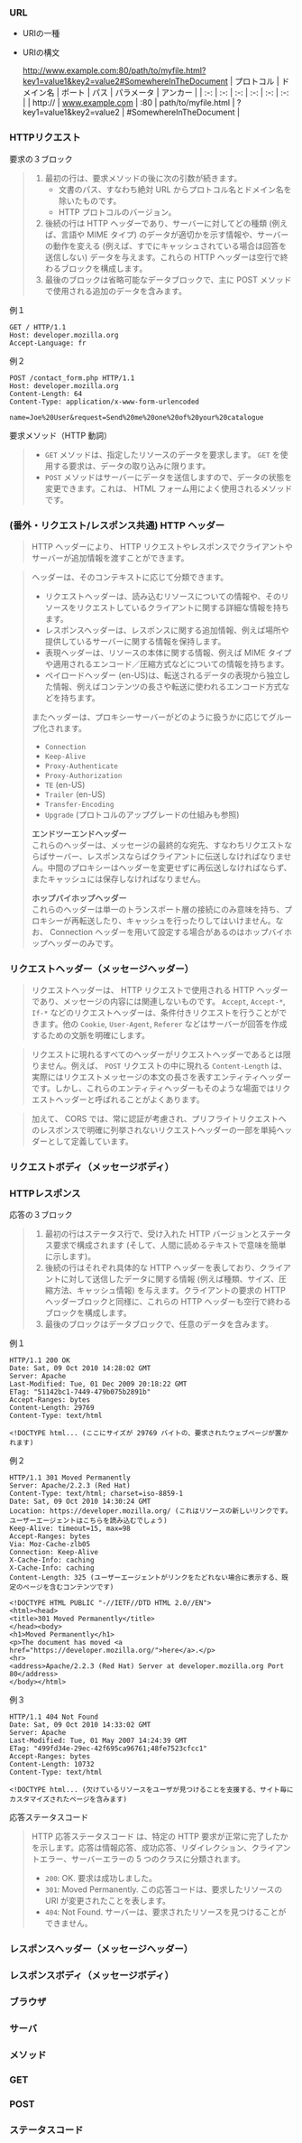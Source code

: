 ### URL
- URIの一種
- URIの構文

  http://www.example.com:80/path/to/myfile.html?key1=value1&key2=value2#SomewhereInTheDocument
  | プロトコル | ドメイン名 | ポート | パス | パラメータ | アンカー |
  | :-: | :-: | :-: | :-: | :-: | :-: |
  | http:// | www.example.com | :80 | path/to/myfile.html | ?key1=value1&key2=value2 | #SomewhereInTheDocument |
### HTTPリクエスト
要求の３ブロック
> 1. 最初の行は、要求メソッドの後に次の引数が続きます。
>    - 文書のパス、すなわち絶対 URL からプロトコル名とドメイン名を除いたものです。
>    - HTTP プロトコルのバージョン。
> 2. 後続の行は HTTP ヘッダーであり、サーバーに対してどの種類 (例えば、言語や MIME タイプ) のデータが適切かを示す情報や、サーバーの動作を変える (例えば、すでにキャッシュされている場合は回答を送信しない) データを与えます。これらの HTTP ヘッダーは空行で終わるブロックを構成します。
> 3. 最後のブロックは省略可能なデータブロックで、主に POST メソッドで使用される追加のデータを含みます。

例１
```
GET / HTTP/1.1
Host: developer.mozilla.org
Accept-Language: fr
```
例２
```
POST /contact_form.php HTTP/1.1
Host: developer.mozilla.org
Content-Length: 64
Content-Type: application/x-www-form-urlencoded

name=Joe%20User&request=Send%20me%20one%20of%20your%20catalogue
```

要求メソッド（HTTP 動詞）
> - `GET` メソッドは、指定したリソースのデータを要求します。 `GET` を使用する要求は、データの取り込みに限ります。
> - `POST` メソッドはサーバーにデータを送信しますので、データの状態を変更できます。これは、 HTML フォーム用によく使用されるメソッドです。

### (番外・リクエスト/レスポンス共通) HTTP ヘッダー
> HTTP ヘッダーにより、 HTTP リクエストやレスポンスでクライアントやサーバーが追加情報を渡すことができます。

> ヘッダーは、そのコンテキストに応じて分類できます。
> - リクエストヘッダーは、読み込むリソースについての情報や、そのリソースをリクエストしているクライアントに関する詳細な情報を持ちます。
> - レスポンスヘッダーは、レスポンスに関する追加情報、例えば場所や提供しているサーバーに関する情報を保持します。
> - 表現ヘッダーは、リソースの本体に関する情報、例えば MIME タイプや適用されるエンコード／圧縮方式などについての情報を持ちます。
> - ペイロードヘッダー (en-US)は、転送されるデータの表現から独立した情報、例えばコンテンツの長さや転送に使われるエンコード方式などを持ちます。
> 
> またヘッダーは、プロキシーサーバーがどのように扱うかに応じてグループ化されます。
> - `Connection`
> - `Keep-Alive`
> - `Proxy-Authenticate`
> - `Proxy-Authorization`
> - `TE` (en-US)
> - `Trailer` (en-US)
> - `Transfer-Encoding`
> - `Upgrade` (プロトコルのアップグレードの仕組みも参照)
> 
> **エンドツーエンドヘッダー**<br>
> これらのヘッダーは、メッセージの最終的な宛先、すなわちリクエストならばサーバー、レスポンスならばクライアントに伝送しなければなりません。中間のプロキシーはヘッダーを変更せずに再伝送しなければならず、またキャッシュには保存しなければなりません。
> 
> **ホップバイホップヘッダー**<br>
> これらのヘッダーは単一のトランスポート層の接続にのみ意味を持ち、プロキシーが再転送したり、キャッシュを行ったりしてはいけません。なお、 Connection ヘッダーを用いて設定する場合があるのはホップバイホップヘッダーのみです。

### リクエストヘッダー（メッセージヘッダー）
> リクエストヘッダーは、 HTTP リクエストで使用される HTTP ヘッダーであり、メッセージの内容には関連しないものです。 `Accept`, `Accept-*`, `If-*` などのリクエストヘッダーは、条件付きリクエストを行うことができます。他の `Cookie`, `User-Agent`, `Referer` などはサーバーが回答を作成するための文脈を明確にします。

> リクエストに現れるすべてのヘッダーがリクエストヘッダーであるとは限りません。例えば、 `POST` リクエストの中に現れる `Content-Length` は、実際にはリクエストメッセージの本文の長さを表すエンティティヘッダーです。しかし、これらのエンティティヘッダーもそのような場面ではリクエストヘッダーと呼ばれることがよくあります。

> 加えて、 CORS では、常に認証が考慮され、プリフライトリクエストへのレスポンスで明確に列挙されないリクエストヘッダーの一部を単純ヘッダーとして定義しています。

### リクエストボディ（メッセージボディ）

### HTTPレスポンス
応答の３ブロック
> 1. 最初の行はステータス行で、受け入れた HTTP バージョンとステータス要求で構成されます (そして、人間に読めるテキストで意味を簡単に示します)。
> 2. 後続の行はそれぞれ具体的な HTTP ヘッダーを表しており、クライアントに対して送信したデータに関する情報 (例えば種類、サイズ、圧縮方法、キャッシュ情報) を与えます。クライアントの要求の HTTP ヘッダーブロックと同様に、これらの HTTP ヘッダーも空行で終わるブロックを構成します。
> 3. 最後のブロックはデータブロックで、任意のデータを含みます。

例１
```
HTTP/1.1 200 OK
Date: Sat, 09 Oct 2010 14:28:02 GMT
Server: Apache
Last-Modified: Tue, 01 Dec 2009 20:18:22 GMT
ETag: "51142bc1-7449-479b075b2891b"
Accept-Ranges: bytes
Content-Length: 29769
Content-Type: text/html

<!DOCTYPE html... (ここにサイズが 29769 バイトの、要求されたウェブページが置かれます)
```

例２
```
HTTP/1.1 301 Moved Permanently
Server: Apache/2.2.3 (Red Hat)
Content-Type: text/html; charset=iso-8859-1
Date: Sat, 09 Oct 2010 14:30:24 GMT
Location: https://developer.mozilla.org/ (これはリソースの新しいリンクです。ユーザーエージェントはこちらを読み込むでしょう)
Keep-Alive: timeout=15, max=98
Accept-Ranges: bytes
Via: Moz-Cache-zlb05
Connection: Keep-Alive
X-Cache-Info: caching
X-Cache-Info: caching
Content-Length: 325 (ユーザーエージェントがリンクをたどれない場合に表示する、既定のページを含むコンテンツです)

<!DOCTYPE HTML PUBLIC "-//IETF//DTD HTML 2.0//EN">
<html><head>
<title>301 Moved Permanently</title>
</head><body>
<h1>Moved Permanently</h1>
<p>The document has moved <a href="https://developer.mozilla.org/">here</a>.</p>
<hr>
<address>Apache/2.2.3 (Red Hat) Server at developer.mozilla.org Port 80</address>
</body></html>
```

例３
```
HTTP/1.1 404 Not Found
Date: Sat, 09 Oct 2010 14:33:02 GMT
Server: Apache
Last-Modified: Tue, 01 May 2007 14:24:39 GMT
ETag: "499fd34e-29ec-42f695ca96761;48fe7523cfcc1"
Accept-Ranges: bytes
Content-Length: 10732
Content-Type: text/html

<!DOCTYPE html... (欠けているリソースをユーザが見つけることを支援する、サイト毎にカスタマイズされたページを含みます)
```

応答ステータスコード
> HTTP 応答ステータスコード は、特定の HTTP 要求が正常に完了したかを示します。応答は情報応答、成功応答、リダイレクション、クライアントエラー、サーバーエラーの 5 つのクラスに分類されます。
> - `200`: OK. 要求は成功しました。
> - `301`: Moved Permanently. この応答コードは、要求したリソースの URI が変更されたことを表します。
> - `404`: Not Found. サーバーは、要求されたリソースを見つけることができません。

### レスポンスヘッダー（メッセージヘッダー）
### レスポンスボディ（メッセージボディ）
### ブラウザ
### サーバ
### メソッド
### GET
### POST
### ステータスコード
